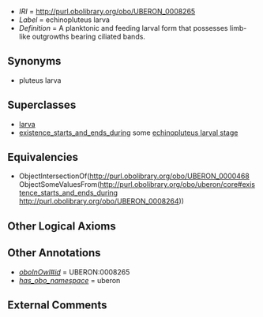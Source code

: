  * *IRI* = http://purl.obolibrary.org/obo/UBERON_0008265
 * *Label* = echinopluteus larva
 * *Definition* = A planktonic and feeding larval form that possesses limb-like outgrowths bearing ciliated bands.

## Synonyms

 * pluteus larva

## Superclasses

 * [larva](../../UBERON/48/UBERON_0002548.md)
 * [existence_starts_and_ends_during](../../core#existence/ng/core#existence_starts_and_ends_during.md) some [echinopluteus larval stage](../../UBERON/64/UBERON_0008264.md)

## Equivalencies

 * ObjectIntersectionOf(<http://purl.obolibrary.org/obo/UBERON_0000468> ObjectSomeValuesFrom(<http://purl.obolibrary.org/obo/uberon/core#existence_starts_and_ends_during> <http://purl.obolibrary.org/obo/UBERON_0008264>))

## Other Logical Axioms


## Other Annotations

 * *[oboInOwl#id](../../id/oboInOwl#id.md)* = UBERON:0008265
 * *[has_obo_namespace](../../ce/oboInOwl#hasOBONamespace.md)* = uberon

## External Comments


